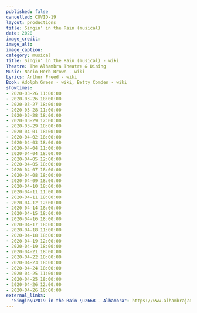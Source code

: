 ```yaml
---
published: false
cancelled: COVID-19
layout: productions
title: Singin' in the Rain (musical)
date: 2020
image_credit:
image_alt:
image_caption:
category: musical
Title: Singin' in the Rain (musical) - wiki
Theatre: The Alhambra Theatre & Dining
Music: Nacio Herb Brown - wiki
Lyrics: Arthur Freed - wiki
Book: Adolph Green - wiki, Betty Comden - wiki
showtimes:
- 2020-03-26 11:00:00
- 2020-03-26 18:00:00
- 2020-03-27 18:00:00
- 2020-03-28 11:00:00
- 2020-03-28 18:00:00
- 2020-03-29 12:00:00
- 2020-03-29 18:00:00
- 2020-04-01 18:00:00
- 2020-04-02 18:00:00
- 2020-04-03 18:00:00
- 2020-04-04 11:00:00
- 2020-04-04 18:00:00
- 2020-04-05 12:00:00
- 2020-04-05 18:00:00
- 2020-04-07 18:00:00
- 2020-04-08 18:00:00
- 2020-04-09 18:00:00
- 2020-04-10 18:00:00
- 2020-04-11 11:00:00
- 2020-04-11 18:00:00
- 2020-04-12 12:00:00
- 2020-04-14 18:00:00
- 2020-04-15 18:00:00
- 2020-04-16 18:00:00
- 2020-04-17 18:00:00
- 2020-04-18 11:00:00
- 2020-04-18 18:00:00
- 2020-04-19 12:00:00
- 2020-04-19 18:00:00
- 2020-04-21 18:00:00
- 2020-04-22 18:00:00
- 2020-04-23 18:00:00
- 2020-04-24 18:00:00
- 2020-04-25 11:00:00
- 2020-04-25 18:00:00
- 2020-04-26 12:00:00
- 2020-04-26 18:00:00
external_links:
  "Singin\u2019 in the Rain \u266B - Alhambra": https://www.alhambrajax.com/show/singin-in-the-rain/
---
```

